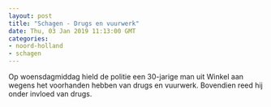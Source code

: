 ```yaml
---
layout: post
title: "Schagen - Drugs en vuurwerk"
date: Thu, 03 Jan 2019 11:13:00 GMT
categories: 
- noord-holland 
- schagen 
---
```


Op woensdagmiddag hield de politie een 30-jarige man uit Winkel aan wegens het voorhanden hebben van drugs en vuurwerk. Bovendien reed hij onder invloed van drugs.

